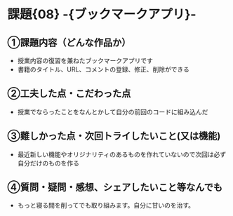# 課題{08} -{ブックマークアプリ}- 

## ①課題内容（どんな作品か）
- 授業内容の復習を兼ねたブックマークアプリです
- 書籍のタイトル、URL、コメントの登録、修正、削除ができる

## ②工夫した点・こだわった点

- 授業でならったことをなんとかして自分の前回のコードに組み込んだ

## ③難しかった点・次回トライしたいこと(又は機能)
- 最近新しい機能やオリジナリティのあるものを作れていないので次回は必ず自分だけのものを作る

## ④質問・疑問・感想、シェアしたいこと等なんでも
- もっと寝る間を削ってでも取り組みます。自分に甘いのを治す。
